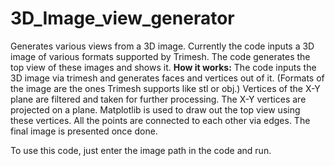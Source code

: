 # 3D_Image_view_generator
Generates various views from a 3D image.
Currently the code inputs a 3D image of various formats supported by Trimesh.
The code generates the top view of these images and shows it.
**How it works:**
The code inputs the 3D image via trimesh and generates faces and vertices out of it. (Formats of the image are the ones Trimesh supports like stl or obj.)
Vertices of the X-Y plane are filtered and taken for further processing.
The X-Y vertices are projected on a plane.
Matplotlib is used to draw out the top view using these vertices.
All the points are connected to each other via edges.
The final image is presented once done.

To use this code, just enter the image path in the code and run.
